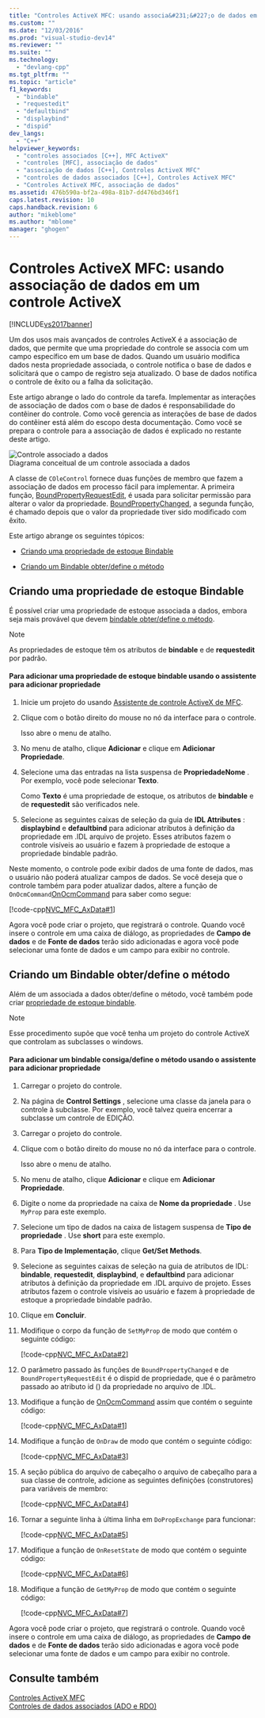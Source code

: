 ```yaml
---
title: "Controles ActiveX MFC: usando associa&#231;&#227;o de dados em um controle ActiveX | Microsoft Docs"
ms.custom: ""
ms.date: "12/03/2016"
ms.prod: "visual-studio-dev14"
ms.reviewer: ""
ms.suite: ""
ms.technology: 
  - "devlang-cpp"
ms.tgt_pltfrm: ""
ms.topic: "article"
f1_keywords: 
  - "bindable"
  - "requestedit"
  - "defaultbind"
  - "displaybind"
  - "dispid"
dev_langs: 
  - "C++"
helpviewer_keywords: 
  - "controles associados [C++], MFC ActiveX"
  - "controles [MFC], associação de dados"
  - "associação de dados [C++], Controles ActiveX MFC"
  - "controles de dados associados [C++], Controles ActiveX MFC"
  - "Controles ActiveX MFC, associação de dados"
ms.assetid: 476b590a-bf2a-498a-81b7-dd476bd346f1
caps.latest.revision: 10
caps.handback.revision: 6
author: "mikeblome"
ms.author: "mblome"
manager: "ghogen"
---
```

# Controles ActiveX MFC: usando associa&#231;&#227;o de dados em um controle ActiveX
[!INCLUDE[vs2017banner](../assembler/inline/includes/vs2017banner.md)]

Um dos usos mais avançados de controles ActiveX é a associação de dados, que permite que uma propriedade do controle se associa com um campo específico em um base de dados.  Quando um usuário modifica dados nesta propriedade associada, o controle notifica o base de dados e solicitará que o campo de registro seja atualizado.  O base de dados notifica o controle de êxito ou a falha da solicitação.  
  
 Este artigo abrange o lado do controle da tarefa.  Implementar as interações de associação de dados com o base de dados é responsabilidade do contêiner do controle.  Como você gerencia as interações de base de dados do contêiner está além do escopo desta documentação.  Como você se prepara o controle para a associação de dados é explicado no restante deste artigo.  
  
 ![Controle associado a dados](../mfc/media/vc374v1.png "vc374V1")  
Diagrama conceitual de um controle associada a dados  
  
 A classe de `COleControl` fornece duas funções de membro que fazem a associação de dados em processo fácil para implementar.  A primeira função, [BoundPropertyRequestEdit](../Topic/COleControl::BoundPropertyRequestEdit.md), é usada para solicitar permissão para alterar o valor da propriedade.  [BoundPropertyChanged](../Topic/COleControl::BoundPropertyChanged.md), a segunda função, é chamado depois que o valor da propriedade tiver sido modificado com êxito.  
  
 Este artigo abrange os seguintes tópicos:  
  
-   [Criando uma propriedade de estoque Bindable](#vchowcreatingbindablestockproperty)  
  
-   [Criando um Bindable obter\/define o método](#vchowcreatingbindablegetsetmethod)  
  
##  <a name="vchowcreatingbindablestockproperty"></a> Criando uma propriedade de estoque Bindable  
 É possível criar uma propriedade de estoque associada a dados, embora seja mais provável que devem [bindable obter\/define o método](#vchowcreatingbindablegetsetmethod).  
  
> [!NOTE]
>  As propriedades de estoque têm os atributos de **bindable** e de **requestedit** por padrão.  
  
#### Para adicionar uma propriedade de estoque bindable usando o assistente para adicionar propriedade  
  
1.  Inicie um projeto do usando [Assistente de controle ActiveX de MFC](../mfc/reference/mfc-activex-control-wizard.md).  
  
2.  Clique com o botão direito do mouse no nó da interface para o controle.  
  
     Isso abre o menu de atalho.  
  
3.  No menu de atalho, clique **Adicionar** e clique em **Adicionar Propriedade**.  
  
4.  Selecione uma das entradas na lista suspensa de **PropriedadeNome** .  Por exemplo, você pode selecionar **Texto**.  
  
     Como **Texto** é uma propriedade de estoque, os atributos de **bindable** e de **requestedit** são verificados nele.  
  
5.  Selecione as seguintes caixas de seleção da guia de **IDL Attributes** : **displaybind** e **defaultbind** para adicionar atributos à definição da propriedade em .IDL arquivo de projeto.  Esses atributos fazem o controle visíveis ao usuário e fazem à propriedade de estoque a propriedade bindable padrão.  
  
 Neste momento, o controle pode exibir dados de uma fonte de dados, mas o usuário não poderá atualizar campos de dados.  Se você deseja que o controle também para poder atualizar dados, altere a função de `OnOcmCommand`[OnOcmCommand](../mfc/mfc-activex-controls-subclassing-a-windows-control.md) para saber como segue:  
  
 [!code-cpp[NVC_MFC_AxData#1](../mfc/codesnippet/CPP/mfc-activex-controls-using-data-binding-in-an-activex-control_1.cpp)]  
  
 Agora você pode criar o projeto, que registrará o controle.  Quando você insere o controle em uma caixa de diálogo, as propriedades de **Campo de dados** e de **Fonte de dados** terão sido adicionadas e agora você pode selecionar uma fonte de dados e um campo para exibir no controle.  
  
##  <a name="vchowcreatingbindablegetsetmethod"></a> Criando um Bindable obter\/define o método  
 Além de um associada a dados obter\/define o método, você também pode criar [propriedade de estoque bindable](#vchowcreatingbindablestockproperty).  
  
> [!NOTE]
>  Esse procedimento supõe que você tenha um projeto do controle ActiveX que controlam as subclasses o windows.  
  
#### Para adicionar um bindable consiga\/define o método usando o assistente para adicionar propriedade  
  
1.  Carregar o projeto do controle.  
  
2.  Na página de **Control Settings** , selecione uma classe da janela para o controle à subclasse.  Por exemplo, você talvez queira encerrar a subclasse um controle de EDIÇÃO.  
  
3.  Carregar o projeto do controle.  
  
4.  Clique com o botão direito do mouse no nó da interface para o controle.  
  
     Isso abre o menu de atalho.  
  
5.  No menu de atalho, clique **Adicionar** e clique em **Adicionar Propriedade**.  
  
6.  Digite o nome da propriedade na caixa de **Nome da propriedade** .  Use `MyProp` para este exemplo.  
  
7.  Selecione um tipo de dados na caixa de listagem suspensa de **Tipo de propriedade** .  Use **short** para este exemplo.  
  
8.  Para **Tipo de Implementação**, clique **Get\/Set Methods**.  
  
9. Selecione as seguintes caixas de seleção na guia de atributos de IDL: **bindable**, **requestedit**, **displaybind**, e **defaultbind** para adicionar atributos à definição da propriedade em .IDL arquivo de projeto.  Esses atributos fazem o controle visíveis ao usuário e fazem à propriedade de estoque a propriedade bindable padrão.  
  
10. Clique em **Concluir**.  
  
11. Modifique o corpo da função de `SetMyProp` de modo que contém o seguinte código:  
  
     [!code-cpp[NVC_MFC_AxData#2](../mfc/codesnippet/CPP/mfc-activex-controls-using-data-binding-in-an-activex-control_2.cpp)]  
  
12. O parâmetro passado às funções de `BoundPropertyChanged` e de `BoundPropertyRequestEdit` é o dispid de propriedade, que é o parâmetro passado ao atributo id \(\) da propriedade no arquivo de .IDL.  
  
13. Modifique a função de [OnOcmCommand](../mfc/mfc-activex-controls-subclassing-a-windows-control.md) assim que contém o seguinte código:  
  
     [!code-cpp[NVC_MFC_AxData#1](../mfc/codesnippet/CPP/mfc-activex-controls-using-data-binding-in-an-activex-control_1.cpp)]  
  
14. Modifique a função de `OnDraw` de modo que contém o seguinte código:  
  
     [!code-cpp[NVC_MFC_AxData#3](../mfc/codesnippet/CPP/mfc-activex-controls-using-data-binding-in-an-activex-control_3.cpp)]  
  
15. A seção pública do arquivo de cabeçalho o arquivo de cabeçalho para a sua classe de controle, adicione as seguintes definições \(construtores\) para variáveis de membro:  
  
     [!code-cpp[NVC_MFC_AxData#4](../mfc/codesnippet/CPP/mfc-activex-controls-using-data-binding-in-an-activex-control_4.h)]  
  
16. Tornar a seguinte linha à última linha em `DoPropExchange` para funcionar:  
  
     [!code-cpp[NVC_MFC_AxData#5](../mfc/codesnippet/CPP/mfc-activex-controls-using-data-binding-in-an-activex-control_5.cpp)]  
  
17. Modifique a função de `OnResetState` de modo que contém o seguinte código:  
  
     [!code-cpp[NVC_MFC_AxData#6](../mfc/codesnippet/CPP/mfc-activex-controls-using-data-binding-in-an-activex-control_6.cpp)]  
  
18. Modifique a função de `GetMyProp` de modo que contém o seguinte código:  
  
     [!code-cpp[NVC_MFC_AxData#7](../mfc/codesnippet/CPP/mfc-activex-controls-using-data-binding-in-an-activex-control_7.cpp)]  
  
 Agora você pode criar o projeto, que registrará o controle.  Quando você insere o controle em uma caixa de diálogo, as propriedades de **Campo de dados** e de **Fonte de dados** terão sido adicionadas e agora você pode selecionar uma fonte de dados e um campo para exibir no controle.  
  
## Consulte também  
 [Controles ActiveX MFC](../mfc/mfc-activex-controls.md)   
 [Controles de dados associados \(ADO e RDO\)](../Topic/Data-Bound%20Controls%20\(ADO%20and%20RDO\).md)